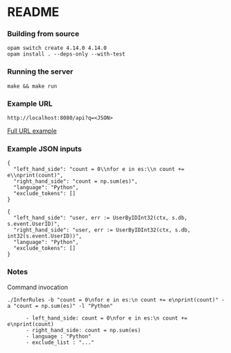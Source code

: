 # README

### Building from source

```
opam switch create 4.14.0 4.14.0
opam install . --deps-only --with-test
```

### Running the server

`make && make run`

### Example URL

```
http://localhost:8080/api?q=<JSON>
```

[Full URL example](http://localhost:8080/api?q={%20%22left_hand_side%22:%20%22count%20=%200\\nfor%20e%20in%20es:\\n%20count%20+=%20e\\nprint(count)%22,%20%22right_hand_side%22:%20%22count%20=%20np.sum(es)%22,%20%22language%22:%20%22Python%22,%20%22exclude_tokens%22:%20[]%20})

### Example JSON inputs

```
{
  "left_hand_side": "count = 0\\nfor e in es:\\n count += e\\nprint(count)",
  "right_hand_side": "count = np.sum(es)",
  "language": "Python",
  "exclude_tokens": []
}
```

```
{
  "left_hand_side": "user, err := UserByIDInt32(ctx, s.db, s.event.UserID)",
  "right_hand_side": "user, err := UserByIDInt32(ctx, s.db, int32(s.event.UserID))",
  "language": "Python",
  "exclude_tokens": []
}
```

### Notes

Command invocation

```
./InferRules -b "count = 0\nfor e in es:\n count += e\nprint(count)" -a "count = np.sum(es)" -l "Python"

      - left_hand_side: count = 0\nfor e in es:\n count += e\nprint(count)
      - right_hand_side: count = np.sum(es)
      - language : "Python"
      - exclude_list : "..."
```
